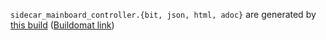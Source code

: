 `sidecar_mainboard_controller.{bit, json, html, adoc}` are generated by
[this build](https://github.com/oxidecomputer/quartz/runs/9406911408)
([Buildomat link](https://buildomat.eng.oxide.computer/wg/0/details/01GHG9SXXWYAK3VVA3XJNG9BVS/zs8TtxH9F98c4tjmGcQlp7xzZ6WJiDyxjSmrG7wwQAvmVqGn/01GHG9T67VKGMNZ84RPQAGNF1N))
